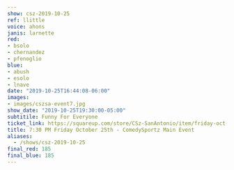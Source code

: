 ```yaml
---
show: csz-2019-10-25
ref: llittle
voice: ahons
janis: larnette
red:
- bsolo
- chernandez
- pfenoglio
blue:
- abush
- esolo
- lnave
date: "2019-10-25T16:44:08-06:00"
images:
- images/cszsa-event7.jpg
show_date: "2019-10-25T19:30:00-05:00"
subtitile: Funny For Everyone
ticket_link: https://squareup.com/store/CSz-SanAntonio/item/friday-oct-th-pm-comedysportz-main-event-3
title: 7:30 PM Friday October 25th - ComedySportz Main Event
aliases:
  - /shows/csz-2019-10-25
final_red: 185
final_blue: 185
---
```

